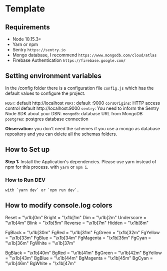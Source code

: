 # Template

## Requirements

- Node 10.15.3+
- Yarn or npm
- Sentry `https://sentry.io`
- Mongo database, I recommend `https://www.mongodb.com/cloud/atlas`
- Firebase Authentication `https://firebase.google.com/`

## Setting environment variables

In the /config folder there is a configuration file `config.js` which has the default values to configure the project.

`HOST`: default http://localhost
`PORT`: default :9000
`corsOrigins`: HTTP access control default http://localhost:9000
`sentry`: You need to inform the Sentry Node SDK about your DSN.
`mongodb`: database URL from MongoDB
`postgres`: postgres database connection

**Observation:** you don't need the schemes if you use a mongo as database repository and you can delete all the schemas folders.

## How to Set up

**Step 1:** Install the Application's dependencies.
Please use yarn instead of npm for this process.
with `yarn` or `npm i`.

### How to Run DEV

    with `yarn dev` or `npm run dev`.

## How to modify console.log colors

Reset = "\x1b[0m"
Bright = "\x1b[1m"
Dim = "\x1b[2m"
Underscore = "\x1b[4m"
Blink = "\x1b[5m"
Reverse = "\x1b[7m"
Hidden = "\x1b[8m"

FgBlack = "\x1b[30m"
FgRed = "\x1b[31m"
FgGreen = "\x1b[32m"
FgYellow = "\x1b[33m"
FgBlue = "\x1b[34m"
FgMagenta = "\x1b[35m"
FgCyan = "\x1b[36m"
FgWhite = "\x1b[37m"

BgBlack = "\x1b[40m"
BgRed = "\x1b[41m"
BgGreen = "\x1b[42m"
BgYellow = "\x1b[43m"
BgBlue = "\x1b[44m"
BgMagenta = "\x1b[45m"
BgCyan = "\x1b[46m"
BgWhite = "\x1b[47m"
